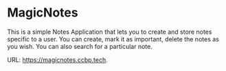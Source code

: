 # MagicNotes
This is a simple Notes Application that lets you to create and store notes specific to a user. You can create, mark it as important, delete the notes as you wish. You can also search for a particular note.

URL: https://magicnotes.ccbp.tech.
